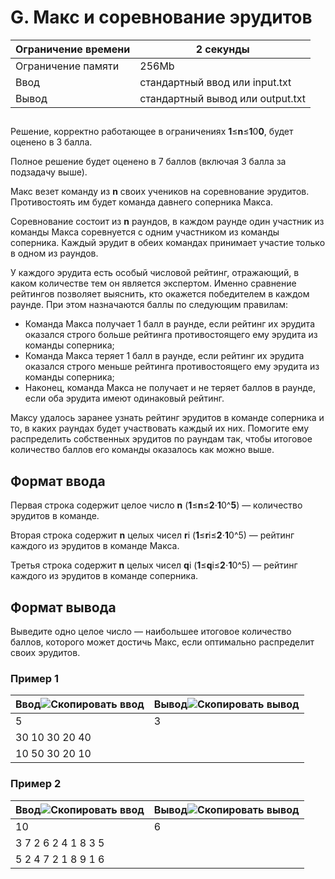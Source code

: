 # G. Макс и соревнование эрудитов


| Ограничение времени | 2 секунды                                    |
| ------------------------------------- | --------------------------------------------------- |
| Ограничение памяти   | 256Mb                                               |
| Ввод                              | стандартный ввод или input.txt    |
| Вывод                            | стандартный вывод или output.txt |

## 

Решение, корректно работающее в ограничениях **1**≤**n**≤**1**0**0**, будет оценено в 3 балла.

Полное решение будет оценено в 7 баллов (включая 3 балла за подзадачу выше).

Макс везет команду из **n** своих учеников на соревнование эрудитов. Противостоять им будет команда давнего соперника Макса.

Соревнование состоит из **n** раундов, в каждом раунде один участник из команды Макса соревнуется с одним участником из команды соперника. Каждый эрудит в обеих командах принимает участие только в одном из раундов.

У каждого эрудита есть особый числовой рейтинг, отражающий, в каком количестве тем он является экспертом. Именно сравнение рейтингов позволяет выяснить, кто окажется победителем в каждом раунде. При этом назначаются баллы по следующим правилам:

* Команда Макса получает 1 балл в раунде, если рейтинг их эрудита оказался строго больше рейтинга противостоящего ему эрудита из команды соперника;
* Команда Макса теряет 1 балл в раунде, если рейтинг их эрудита оказался строго меньше рейтинга противостоящего ему эрудита из команды соперника;
* Наконец, команда Макса не получает и не теряет баллов в раунде, если оба эрудита имеют одинаковый рейтинг.

Максу удалось заранее узнать рейтинг эрудитов в команде соперника и то, в каких раундах будет участвовать каждый их них. Помогите ему распределить собственных эрудитов по раундам так, чтобы итоговое количество баллов его команды оказалось как можно выше.

## Формат ввода

Первая строка содержит целое число **n** (**1**≤**n**≤**2**⋅**1**0^**5**) — количество эрудитов в команде.

Вторая строка содержит **n** целых чисел **r**i (**1**≤**r**i≤**2**⋅**1**0^5) — рейтинг каждого из эрудитов в команде Макса.

Третья строка содержит **n** целых чисел **q**i (**1**≤**q**i≤**2**⋅**1**0^5) — рейтинг каждого из эрудитов в команде соперника.

## Формат вывода

Выведите одно целое число — наибольшее итоговое количество баллов, которого может достичь Макс, если оптимально распределит своих эрудитов.

### Пример 1


| Ввод![Скопировать ввод](https://yastatic.net/lego/_/La6qi18Z8LwgnZdsAr1qy1GwCwo.gif) | Вывод![Скопировать вывод](https://yastatic.net/lego/_/La6qi18Z8LwgnZdsAr1qy1GwCwo.gif) |
| ------------------------------------------------------------------------------------------------------- | ----------------------------------------------------------------------------------------------------------- |
| 5                                                                                                       | 3                                                                                                           |
| 30 10 30 20 40                                                                                          |                                                                                                             |
| 10 50 30 20 10                                                                                          |                                                                                                             |

### Пример 2


| Ввод![Скопировать ввод](https://yastatic.net/lego/_/La6qi18Z8LwgnZdsAr1qy1GwCwo.gif) | Вывод![Скопировать вывод](https://yastatic.net/lego/_/La6qi18Z8LwgnZdsAr1qy1GwCwo.gif) |
| ------------------------------------------------------------------------------------------------------- | ----------------------------------------------------------------------------------------------------------- |
| 10                                                                                                      | 6                                                                                                           |
| 3 7 2 6 2 4 1 8 3 5                                                                                     |                                                                                                             |
| 5 2 4 7 2 1 8 9 1 6                                                                                     |                                                                                                             |
